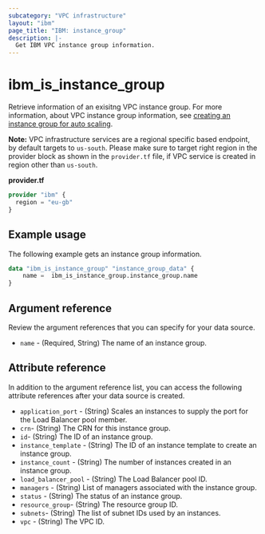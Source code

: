 ```yaml
---
subcategory: "VPC infrastructure"
layout: "ibm"
page_title: "IBM: instance_group"
description: |-
  Get IBM VPC instance group information.
---
```


# ibm_is_instance_group
Retrieve information of an exisitng VPC instance group. For more information, about VPC instance group information, see [creating an instance group for auto scaling](https://cloud.ibm.com/docs/vpc?topic=vpc-creating-auto-scale-instance-group).

**Note:** 
VPC infrastructure services are a regional specific based endpoint, by default targets to `us-south`. Please make sure to target right region in the provider block as shown in the `provider.tf` file, if VPC service is created in region other than `us-south`.

**provider.tf**

```terraform
provider "ibm" {
  region = "eu-gb"
}
```

## Example usage
The following example gets an instance group information.

```terraform
data "ibm_is_instance_group" "instance_group_data" {
	name =  ibm_is_instance_group.instance_group.name
}

```

## Argument reference
Review the argument references that you can specify for your data source. 

- `name` - (Required, String) The name of an instance group.

## Attribute reference
In addition to the argument reference list, you can access the following attribute references after your data source is created. 

- `application_port` - (String) Scales an instances to supply the port for the Load Balancer pool member.
- `crn`- (String) The CRN for this instance group.
- `id`- (String) The ID of an instance group.
- `instance_template` -  (String) The ID of an instance template to create an instance group.
- `instance_count` - (String) The number of instances created in an instance group.
- `load_balancer_pool` - (String) The Load Balancer pool ID.
- `managers` - (String) List of managers associated with the instance group.
- `status` - (String) The status of an instance group.
- `resource_group`-  (String) The resource group ID.
- `subnets`-  (String) The list of subnet IDs used by an instances.
- `vpc` - (String) The VPC ID.

